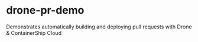 # drone-pr-demo
Demonstrates automatically building and deploying pull requests with Drone &amp; ContainerShip Cloud
